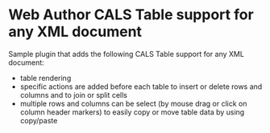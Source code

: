 Web Author CALS Table support for any XML document
=================================

Sample plugin that adds the following CALS Table support for any XML document:
 - table rendering
 - specific actions are added before each table to insert or delete rows and columns and to join or split cells
 - multiple rows and columns can be select (by mouse drag or click on column header markers) to easily copy or move table data by using copy/paste
 
